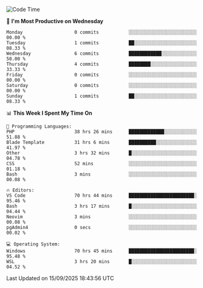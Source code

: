 <!--START_SECTION:waka-->
![Code Time](http://img.shields.io/badge/Code%20Time-5%2C855%20hrs%2037%20mins-blue)

📅 **I'm Most Productive on Wednesday** 

```text
Monday                   0 commits           ░░░░░░░░░░░░░░░░░░░░░░░░░   00.00 % 
Tuesday                  1 commits           ██░░░░░░░░░░░░░░░░░░░░░░░   08.33 % 
Wednesday                6 commits           ████████████░░░░░░░░░░░░░   50.00 % 
Thursday                 4 commits           ████████░░░░░░░░░░░░░░░░░   33.33 % 
Friday                   0 commits           ░░░░░░░░░░░░░░░░░░░░░░░░░   00.00 % 
Saturday                 0 commits           ░░░░░░░░░░░░░░░░░░░░░░░░░   00.00 % 
Sunday                   1 commits           ██░░░░░░░░░░░░░░░░░░░░░░░   08.33 % 
```


📊 **This Week I Spent My Time On** 

```text
💬 Programming Languages: 
PHP                      38 hrs 26 mins      █████████████░░░░░░░░░░░░   51.88 % 
Blade Template           31 hrs 6 mins       ██████████░░░░░░░░░░░░░░░   41.97 % 
Other                    3 hrs 32 mins       █░░░░░░░░░░░░░░░░░░░░░░░░   04.78 % 
CSS                      52 mins             ░░░░░░░░░░░░░░░░░░░░░░░░░   01.18 % 
Bash                     3 mins              ░░░░░░░░░░░░░░░░░░░░░░░░░   00.08 % 

🔥 Editors: 
VS Code                  70 hrs 44 mins      ████████████████████████░   95.46 % 
Bash                     3 hrs 17 mins       █░░░░░░░░░░░░░░░░░░░░░░░░   04.44 % 
Neovim                   3 mins              ░░░░░░░░░░░░░░░░░░░░░░░░░   00.08 % 
pgAdmin4                 0 secs              ░░░░░░░░░░░░░░░░░░░░░░░░░   00.02 % 

💻 Operating System: 
Windows                  70 hrs 45 mins      ████████████████████████░   95.48 % 
WSL                      3 hrs 20 mins       █░░░░░░░░░░░░░░░░░░░░░░░░   04.52 % 
```


 Last Updated on 15/09/2025 18:43:56 UTC
<!--END_SECTION:waka-->
